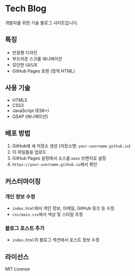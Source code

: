 # Tech Blog

개발자를 위한 기술 블로그 사이트입니다.

## 특징

- 반응형 디자인
- 부드러운 스크롤 애니메이션
- 모던한 UI/UX
- GitHub Pages 호환 (정적 HTML)

## 사용 기술

- HTML5
- CSS3
- JavaScript (ES6+)
- GSAP (애니메이션)

## 배포 방법

1. GitHub에 새 저장소 생성 (저장소명: `your-username.github.io`)
2. 이 파일들을 업로드
3. GitHub Pages 설정에서 소스를 `main` 브랜치로 설정
4. `https://your-username.github.io`에서 확인

## 커스터마이징

### 개인 정보 수정
- `index.html`에서 개인 정보, 이메일, GitHub 링크 등 수정
- `css/main.css`에서 색상 및 스타일 조정

### 블로그 포스트 추가
- `index.html`의 블로그 섹션에서 포스트 정보 수정

## 라이선스

MIT License
